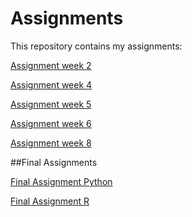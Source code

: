 # Assignments

This repository contains my assignments:

[Assignment week 2](https://github.com/Giannovanwell/Assignments/blob/master/Assignment_week_2%2B(1).ipynb)

[Assignment week 4](https://github.com/Giannovanwell/Assignments/blob/master/Assignment_week_4.ipynb)

[Assignment week 5](https://github.com/Giannovanwell/Assignments/blob/master/Assignment_week_5.ipynb)

[Assignment week 6](https://github.com/Giannovanwell/Assignments/blob/master/assignment4.ipynb)

[Assignment week 8](https://github.com/Giannovanwell/Assignments/blob/master/assignment5.ipynb)

##Final Assignments

[Final Assignment Python](https://github.com/Giannovanwell/Assignments/blob/master/Final_Assignment_Python_1_students.ipynb)

[Final Assignment R](https://github.com/Giannovanwell/Assignments/blob/master/OECD_R_exam.ipynb)


